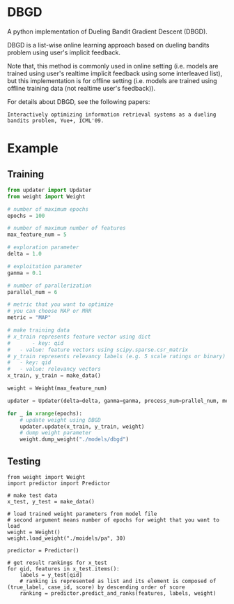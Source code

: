 # DBGD
A python implementation of Dueling Bandit Gradient Descent (DBGD).

DBGD is a list-wise online learning approach based on dueling bandits problem using user's implicit feedback.

Note that, this method is commonly used in online setting (i.e. models are trained using user's realtime implicit feedback using some interleaved list), but this implementation is for offline setting (i.e. models are trained using offline training data (not realtime user's feedback)).

For details about DBGD, see the following papers:
```
Interactively optimizing information retrieval systems as a dueling bandits problem, Yue+, ICML'09.
```

# Example
## Training
```python
from updater import Updater
from weight import Weight

# number of maximum epochs
epochs = 100

# number of maximum number of features
max_feature_num = 5

# exploration parameter
delta = 1.0

# exploitation parameter
ganma = 0.1

# number of parallerization
parallel_num = 6

# metric that you want to optimize
# you can choose MAP or MRR
metric = "MAP"

# make training data
# x_train represents feature vector using dict
#       - key: qid
#	- value: feature vectors using scipy.sparse.csr_matrix
# y_train represents relevancy labels (e.g. 5 scale ratings or binary) corresponding to each feature_vector using dict
#	- key: qid
#	- value: relevancy vectors
x_train, y_train = make_data()

weight = Weight(max_feature_num)

updater = Updater(delta=delta, ganma=ganma, process_num=prallel_num, metric=metric)

for _ in xrange(epochs):
	# update weight using DBGD
	updater.update(x_train, y_train, weight)
	# dump weight parameter
	weight.dump_weight("./models/dbgd")
```

## Testing
```pythohn
from weight import Weight
import predictor import Predictor

# make test data
x_test, y_test = make_data()

# load trained weight parameters from model file
# second argument means number of epochs for weight that you want to load
weight = Weight()
weight.load_weight("./moidels/pa", 30)

predictor = Predictor()

# get result rankings for x_test
for qid, features in x_test.items():
	labels = y_test[qid]
	# ranking is represented as list and its element is composed of (true_label, case_id, score) by descending order of score
	ranking = predictor.predict_and_ranks(features, labels, weight)
```
